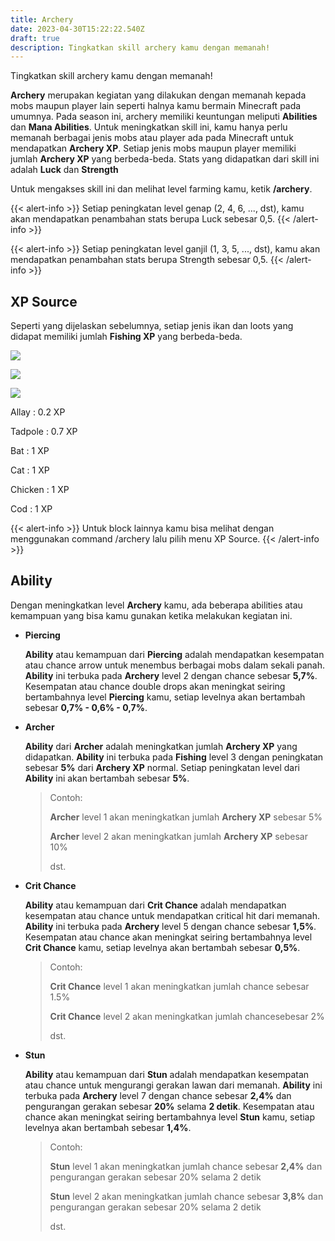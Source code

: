 ```yaml
---
title: Archery
date: 2023-04-30T15:22:22.540Z
draft: true
description: Tingkatkan skill archery kamu dengan memanah!
---
```

Tingkatkan skill archery kamu dengan memanah!

**Archery** merupakan kegiatan yang dilakukan dengan memanah kepada mobs maupun player lain seperti halnya kamu bermain Minecraft pada umumnya. Pada season ini, archery memiliki keuntungan meliputi **Abilities** dan **Mana Abilities**. Untuk meningkatkan skill ini, kamu hanya perlu memanah berbagai jenis mobs atau player  ada pada Minecraft untuk mendapatkan **Archery XP**. Setiap jenis mobs maupun player memiliki jumlah **Archery XP** yang berbeda-beda. Stats yang didapatkan dari skill ini adalah **Luck** dan **Strength**

Untuk mengakses skill ini dan melihat level farming kamu, ketik **/archery**.

{{< alert-info >}} Setiap peningkatan level genap (2, 4, 6, ..., dst), kamu akan mendapatkan penambahan stats berupa Luck sebesar 0,5. {{< /alert-info >}}

{{< alert-info >}} Setiap peningkatan level ganjil (1, 3, 5, ..., dst), kamu akan mendapatkan penambahan stats berupa Strength sebesar 0,5. {{< /alert-info >}}

## XP Source

Seperti yang dijelaskan sebelumnya, setiap jenis ikan dan loots yang didapat memiliki jumlah **Fishing XP** yang berbeda-beda.

![](/img/uploads/xp-archer.png)

![](/img/uploads/xp-archer2.png)

![](/img/uploads/xp-archer3.png)

Allay : 0.2 XP

Tadpole : 0.7 XP

Bat : 1 XP

Cat : 1 XP

Chicken : 1 XP

Cod : 1 XP

{{< alert-info >}} Untuk block lainnya kamu bisa melihat dengan menggunakan command /archery lalu pilih menu XP Source. {{< /alert-info >}}

## Ability

Dengan meningkatkan level **Archery** kamu, ada beberapa abilities atau kemampuan yang bisa kamu gunakan ketika melakukan kegiatan ini.

* **Piercing**

  **Ability** atau kemampuan dari **Piercing** adalah mendapatkan kesempatan atau chance arrow untuk menembus berbagai mobs dalam sekali panah. **Ability** ini terbuka pada **Archery** level 2 dengan chance sebesar **5,7%**. Kesempatan atau chance double drops akan meningkat seiring bertambahnya level **Piercing** kamu, setiap levelnya akan bertambah sebesar **0,7% - 0,6% - 0,7%**. 
* **Archer**

  **Ability** dari **Archer** adalah meningkatkan jumlah **Archery XP** yang didapatkan. **Ability** ini terbuka pada **Fishing** level 3 dengan peningkatan sebesar **5%** dari **Archery XP** normal. Setiap peningkatan level dari **Ability** ini akan bertambah sebesar **5%**.

  > Contoh:
  >
  > **Archer** level 1 akan meningkatkan jumlah **Archery XP** sebesar 5%
  >
  > **Archer** level 2 akan meningkatkan jumlah **Archery XP** sebesar 10%
  >
  > dst.
* **Crit Chance**

  **Ability** atau kemampuan dari **Crit Chance** adalah mendapatkan kesempatan atau chance untuk mendapatkan critical hit dari memanah. **Ability** ini terbuka pada **Archery** level 5 dengan chance sebesar **1,5%**. Kesempatan atau chance akan meningkat seiring bertambahnya level **Crit Chance** kamu, setiap levelnya akan bertambah sebesar **0,5%**. 

  > Contoh:
  >
  > **Crit Chance** level 1 akan meningkatkan jumlah chance sebesar 1.5%
  >
  > **Crit Chance** level 2 akan meningkatkan jumlah chancesebesar 2%
  >
  > dst.
* **Stun**

  **Ability** atau kemampuan dari **Stun** adalah mendapatkan kesempatan atau chance untuk mengurangi gerakan lawan dari memanah. **Ability** ini terbuka pada **Archery** level 7 dengan chance sebesar **2,4%** dan pengurangan gerakan sebesar **20%** selama **2 detik**. Kesempatan atau chance akan meningkat seiring bertambahnya level **Stun** kamu, setiap levelnya akan bertambah sebesar **1,4%**.

  > Contoh:
  >
  > **Stun** level 1 akan meningkatkan jumlah chance sebesar **2,4%** dan pengurangan gerakan sebesar 20% selama 2 detik
  >
  > **Stun** level 2 akan meningkatkan jumlah chance sebesar **3,8%** dan pengurangan gerakan sebesar 20% selama 2 detik
  >
  > dst.